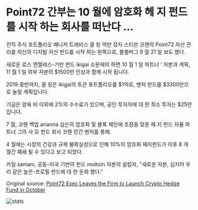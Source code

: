 # Point72 간부는 10 월에 암호화 헤 지 펀드를 시작 하는 회사를 떠난다 ...

전직 주식 포트폴리오 매니저 트래비스 클 링 억만 장자 스티븐 코헨의 Point72 자산 관리를 자신의 디지털 자산 펀드를 시작 하는 왼쪽으로, 블룸버그 9 월 21 일 보도 했다.

새로운 로스 앤젤레스-기반 펀드 ikigai 소문에의 하면 10 월 1 일 파트너 ' 자본과 계획, 11 월 1 일 외부 자본의 $1500만 인상과 함께 시작 됩니다.

2019 중반까지, 클 링은 ikigai의 토큰 포트폴리오를 $1억로, 벤처 펀드를 $3300만으로 늘릴 계획입니다.

기금은 양육 비 이외에 2%의 수수료가 있으며, 공인 투자자에 대 한 최소 투자는 $25만입니다.

7 월, 코헨 백업 arianna 심슨의 암호화 및 블록 체인에 초점을 맞춘 헤 지 펀드 자율 파트너 그의 사 모 펀드 회사 코헨 민간 벤처를 통해.

4 월에는 시장의 건강과 규제 불확실성으로 인해 10%의 암호화 헤지펀드가 이후 8 개월간 폐쇄 될 수 있다고 보고 되었다.

카일 samani, 공동-미국 기반의 펀드 multoin 자본의 설립자, "새로운 자본, 심지어 우리 같은 높은-프로필 펀드에 대 한 둔화 했다."

Original source: [Point72 Exec Leaves the Firm to Launch Crypto Hedge Fund in October](https://cointelegraph.com/news/point72-exec-leaves-the-firm-to-launch-crypto-hedge-fund-in-october)

![stats](https://c.statcounter.com/11760860/0/a89fa40b/1/ "stats")